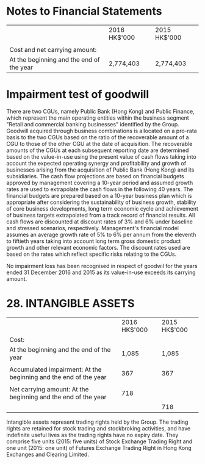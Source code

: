 # Notes to Financial Statements

<table><tr><td></td><td>2016 HK$&#x27;000</td><td>2015 HK$&#x27;000</td></tr><tr><td></td><td></td><td></td></tr><tr><td>Cost and net carrying amount:</td><td></td><td></td></tr><tr><td>At the beginning and the end of the year</td><td>2,774,403</td><td>2,774,403</td></tr></table>

# Impairment test of goodwill

There are two CGUs, namely Public Bank (Hong Kong) and Public Finance, which represent the main operating entities within the business segment "Retail and commercial banking businesses" identified by the Group. Goodwill acquired through business combinations is allocated on a pro-rata basis to the two CGUs based on the ratio of the recoverable amount of a CGU to those of the other CGU at the date of acquisition. The recoverable amounts of the CGUs at each subsequent reporting date are determined based on the value-in-use using the present value of cash flows taking into account the expected operating synergy and profitability and growth of businesses arising from the acquisition of Public Bank (Hong Kong) and its subsidiaries. The cash flow projections are based on financial budgets approved by management covering a 10-year period and assumed growth rates are used to extrapolate the cash flows in the following 40 years. The financial budgets are prepared based on a 10-year business plan which is appropriate after considering the sustainability of business growth, stability of core business developments, Iong term economic cycle and achievement of business targets extrapolated from a track record of financial results. All cash flows are discounted at discount rates of $3 \%$ and $6 \%$ under baseline and stressed scenarios, respectively. Management's financial model assumes an average growth rate of $5 \%$ to $6 \%$ per annum from the eleventh to fiftieth years taking into account long term gross domestic product growth and other relevant economic factors. The discount rates used are based on the rates which reflect specific risks relating to the CGUs.

No impairment loss has been recognised in respect of goodwil for the years ended 31 December 2016 and 2015 as its value-in-use exceeds its carrying amount.

# 28. INTANGIBLE ASSETS

<table><tr><td></td><td>2016 HK$&#x27;000</td><td>2015 HK$&#x27;000</td></tr><tr><td>Cost:</td><td></td><td></td></tr><tr><td>At the beginning and the end of the year</td><td>1,085</td><td>1,085</td></tr><tr><td></td><td></td><td></td></tr><tr><td>Accumulated impairment: At the beginning and the end of the year</td><td>367</td><td>367</td></tr><tr><td></td><td></td><td></td></tr><tr><td>Net carrying amount: At the beginning and the end of the year</td><td>718</td><td></td></tr><tr><td></td><td></td><td>718</td></tr></table>

Intangible assets represent trading rights held by the Group. The trading rights are retained for stock trading and stockbroking activities, and have indefinite useful lives as the trading rights have no expiry date. They comprise five units (2015: five units) of Stock Exchange Trading Right and one unit (2015: one unit) of Futures Exchange Trading Right in Hong Kong Exchanges and Clearing Limited.